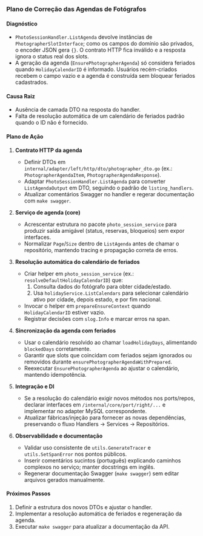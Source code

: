 ### Plano de Correção das Agendas de Fotógrafos

#### Diagnóstico
- `PhotoSessionHandler.ListAgenda` devolve instâncias de `PhotographerSlotInterface`; como os campos do domínio são privados, o encoder JSON gera `{}`. O contrato HTTP fica inválido e a resposta ignora o status real dos slots.
- A geração da agenda (`EnsurePhotographerAgenda`) só considera feriados quando `HolidayCalendarID` é informado. Usuários recém-criados recebem o campo vazio e a agenda é construída sem bloquear feriados cadastrados.

#### Causa Raiz
- Ausência de camada DTO na resposta do handler.
- Falta de resolução automática de um calendário de feriados padrão quando o ID não é fornecido.

#### Plano de Ação
1. **Contrato HTTP da agenda**
   - Definir DTOs em `internal/adapter/left/http/dto/photographer_dto.go` (ex.: `PhotographerAgendaItem`, `PhotographerAgendaResponse`).
   - Adaptar `PhotoSessionHandler.ListAgenda` para converter `ListAgendaOutput` em DTO, seguindo o padrão de `listing_handlers`.
   - Atualizar comentários Swagger no handler e regerar documentação com `make swagger`.

2. **Serviço de agenda (core)**
   - Acrescentar estrutura no pacote `photo_session_service` para produzir saída amigável (status, reservas, bloqueios) sem expor interfaces.
   - Normalizar `Page`/`Size` dentro de `ListAgenda` antes de chamar o repositório, mantendo tracing e propagação correta de erros.

3. **Resolução automática do calendário de feriados**
   - Criar helper em `photo_session_service` (ex.: `resolveDefaultHolidayCalendarID`) que:
     1. Consulta dados do fotógrafo para obter cidade/estado.
     2. Usa `holidayService.ListCalendars` para selecionar calendário ativo por cidade, depois estado, e por fim nacional.
   - Invocar o helper em `prepareEnsureContext` quando `HolidayCalendarID` estiver vazio.
   - Registrar decisões com `slog.Info` e marcar erros na span.

4. **Sincronização da agenda com feriados**
   - Usar o calendário resolvido ao chamar `loadHolidayDays`, alimentando `blockedDays` corretamente.
   - Garantir que slots que coincidam com feriados sejam ignorados ou removidos durante `ensurePhotographerAgendaWithPrepared`.
   - Reexecutar `EnsurePhotographerAgenda` ao ajustar o calendário, mantendo idempotência.

5. **Integração e DI**
   - Se a resolução do calendário exigir novos métodos nos ports/repos, declarar interfaces em `/internal/core/port/right/...` e implementar no adapter MySQL correspondente.
   - Atualizar fábricas/injeção para fornecer as novas dependências, preservando o fluxo Handlers → Services → Repositórios.

6. **Observabilidade e documentação**
   - Validar uso consistente de `utils.GenerateTracer` e `utils.SetSpanError` nos pontos públicos.
   - Inserir comentários sucintos (português) explicando caminhos complexos no serviço; manter docstrings em inglês.
   - Regenerar documentação Swagger (`make swagger`) sem editar arquivos gerados manualmente.

#### Próximos Passos
1. Definir a estrutura dos novos DTOs e ajustar o handler.
2. Implementar a resolução automática de feriados e regeneração da agenda.
3. Executar `make swagger` para atualizar a documentação da API.
